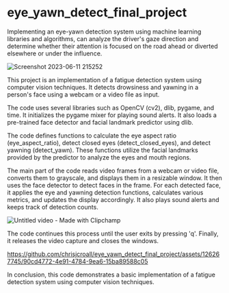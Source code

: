 # eye_yawn_detect_final_project
Implementing an eye-yawn detection system using machine learning libraries and algorithms, can analyze the driver's gaze direction and determine whether their attention is focused on the road ahead or diverted elsewhere or under the influence.


![Screenshot 2023-06-11 215252](https://github.com/chrisjcroall/eye_yawn_detect_final_project/assets/126267745/c187a7d0-3e94-4f42-afcb-c64b9f858917)


This project is an implementation of a fatigue detection system using computer vision techniques. It detects drowsiness and yawning in a person's face using a webcam or a video file as input.

The code uses several libraries such as OpenCV (cv2), dlib, pygame, and time. It initializes the pygame mixer for playing sound alerts. It also loads a pre-trained face detector and facial landmark predictor using dlib.

The code defines functions to calculate the eye aspect ratio (eye_aspect_ratio), detect closed eyes (detect_closed_eyes), and detect yawning (detect_yawn). These functions utilize the facial landmarks provided by the predictor to analyze the eyes and mouth regions.

The main part of the code reads video frames from a webcam or video file, converts them to grayscale, and displays them in a resizable window. It then uses the face detector to detect faces in the frame. For each detected face, it applies the eye and yawning detection functions, calculates various metrics, and updates the display accordingly. It also plays sound alerts and keeps track of detection counts.


![Untitled video - Made with Clipchamp](https://github.com/chrisjcroall/eye_yawn_detect_final_project/assets/126267745/3d19063b-bd9b-4eb9-a601-70529d4b6bd3)


The code continues this process until the user exits by pressing 'q'. Finally, it releases the video capture and closes the windows.


https://github.com/chrisjcroall/eye_yawn_detect_final_project/assets/126267745/90cd4772-4e91-4784-9ea6-15ba89588c05


In conclusion, this code demonstrates a basic implementation of a fatigue detection system using computer vision techniques.
